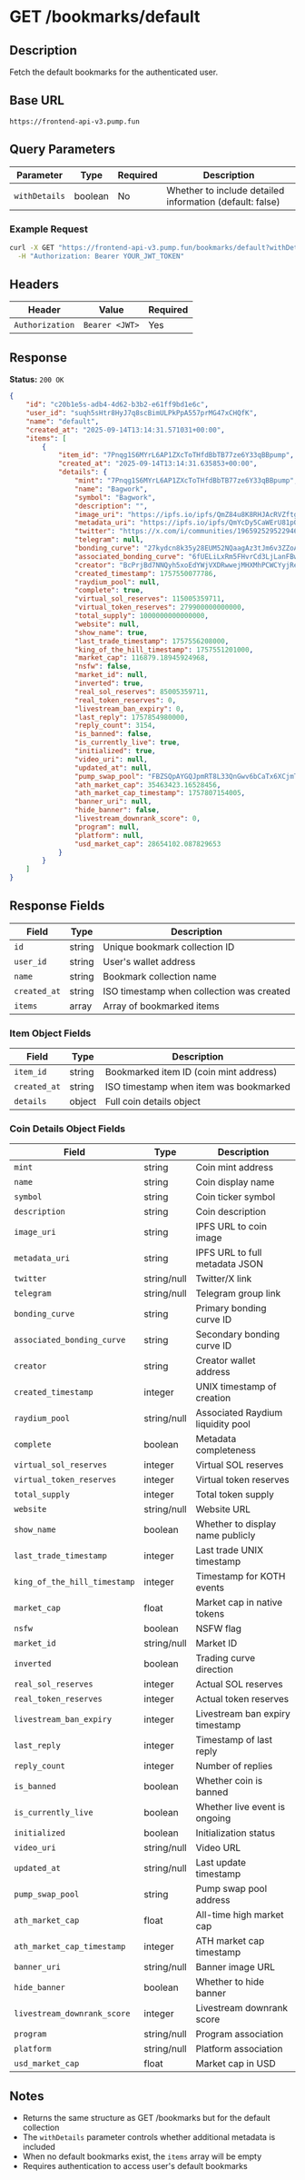 # GET /bookmarks/default

## Description
Fetch the default bookmarks for the authenticated user.

## Base URL
`https://frontend-api-v3.pump.fun`

## Query Parameters
| Parameter | Type | Required | Description |
|-----------|------|----------|-------------|
| `withDetails` | boolean | No | Whether to include detailed information (default: false) |

### Example Request
```bash
curl -X GET "https://frontend-api-v3.pump.fun/bookmarks/default?withDetails=true" \
  -H "Authorization: Bearer YOUR_JWT_TOKEN"
```

## Headers
| Header | Value | Required |
|--------|-------|----------|
| `Authorization` | `Bearer <JWT>` | Yes |

## Response
**Status:** `200 OK`

```json
{
    "id": "c20b1e5s-adb4-4d62-b3b2-e61ff9bd1e6c",
    "user_id": "suqh5sHtr8HyJ7q8scBimULPkPpA557prMG47xCHQfK",
    "name": "default",
    "created_at": "2025-09-14T13:14:31.571031+00:00",
    "items": [
        {
            "item_id": "7Pnqg1S6MYrL6AP1ZXcToTHfdBbTB77ze6Y33qBBpump",
            "created_at": "2025-09-14T13:14:31.635853+00:00",
            "details": {
                "mint": "7Pnqg1S6MYrL6AP1ZXcToTHfdBbTB77ze6Y33qBBpump",
                "name": "Bagwork",
                "symbol": "Bagwork",
                "description": "",
                "image_uri": "https://ipfs.io/ipfs/QmZ84u8K8RHJAcRVZftgiuDPDmhwNFNBT7h6CUcYbdnejU",
                "metadata_uri": "https://ipfs.io/ipfs/QmYcDy5CaWErU81pQ9hfZt5wsDxYpdRBYhggvUTPFk135N",
                "twitter": "https://x.com/i/communities/1965925295229460830",
                "telegram": null,
                "bonding_curve": "27kydcn8k35y28EUM52NQaagAz3tJm6v3ZZoAY9fhxSv",
                "associated_bonding_curve": "6fUELiLxRm5FHvrCd3LjLanFBwTVa8STjz29B57uGX2k",
                "creator": "BcPrjBd7NNQyh5xoEdYWjVXDRwwejMHXMhPCWCYyjReR",
                "created_timestamp": 1757550077786,
                "raydium_pool": null,
                "complete": true,
                "virtual_sol_reserves": 115005359711,
                "virtual_token_reserves": 279900000000000,
                "total_supply": 1000000000000000,
                "website": null,
                "show_name": true,
                "last_trade_timestamp": 1757556208000,
                "king_of_the_hill_timestamp": 1757551201000,
                "market_cap": 116879.18945924968,
                "nsfw": false,
                "market_id": null,
                "inverted": true,
                "real_sol_reserves": 85005359711,
                "real_token_reserves": 0,
                "livestream_ban_expiry": 0,
                "last_reply": 1757854980000,
                "reply_count": 3154,
                "is_banned": false,
                "is_currently_live": true,
                "initialized": true,
                "video_uri": null,
                "updated_at": null,
                "pump_swap_pool": "FBZSQpAYGQJpmRT8L33QnGwv6bCaTx6XCjmTPVCw3gdZ",
                "ath_market_cap": 35463423.16528456,
                "ath_market_cap_timestamp": 1757807154005,
                "banner_uri": null,
                "hide_banner": false,
                "livestream_downrank_score": 0,
                "program": null,
                "platform": null,
                "usd_market_cap": 28654102.087829653
            }
        }
    ]
}
```

## Response Fields
| Field | Type | Description |
|-------|------|-------------|
| `id` | string | Unique bookmark collection ID |
| `user_id` | string | User's wallet address |
| `name` | string | Bookmark collection name |
| `created_at` | string | ISO timestamp when collection was created |
| `items` | array | Array of bookmarked items |

### Item Object Fields
| Field | Type | Description |
|-------|------|-------------|
| `item_id` | string | Bookmarked item ID (coin mint address) |
| `created_at` | string | ISO timestamp when item was bookmarked |
| `details` | object | Full coin details object |

### Coin Details Object Fields
| Field | Type | Description |
|-------|------|-------------|
| `mint` | string | Coin mint address |
| `name` | string | Coin display name |
| `symbol` | string | Coin ticker symbol |
| `description` | string | Coin description |
| `image_uri` | string | IPFS URL to coin image |
| `metadata_uri` | string | IPFS URL to full metadata JSON |
| `twitter` | string/null | Twitter/X link |
| `telegram` | string/null | Telegram group link |
| `bonding_curve` | string | Primary bonding curve ID |
| `associated_bonding_curve` | string | Secondary bonding curve ID |
| `creator` | string | Creator wallet address |
| `created_timestamp` | integer | UNIX timestamp of creation |
| `raydium_pool` | string/null | Associated Raydium liquidity pool |
| `complete` | boolean | Metadata completeness |
| `virtual_sol_reserves` | integer | Virtual SOL reserves |
| `virtual_token_reserves` | integer | Virtual token reserves |
| `total_supply` | integer | Total token supply |
| `website` | string/null | Website URL |
| `show_name` | boolean | Whether to display name publicly |
| `last_trade_timestamp` | integer | Last trade UNIX timestamp |
| `king_of_the_hill_timestamp` | integer | Timestamp for KOTH events |
| `market_cap` | float | Market cap in native tokens |
| `nsfw` | boolean | NSFW flag |
| `market_id` | string/null | Market ID |
| `inverted` | boolean | Trading curve direction |
| `real_sol_reserves` | integer | Actual SOL reserves |
| `real_token_reserves` | integer | Actual token reserves |
| `livestream_ban_expiry` | integer | Livestream ban expiry timestamp |
| `last_reply` | integer | Timestamp of last reply |
| `reply_count` | integer | Number of replies |
| `is_banned` | boolean | Whether coin is banned |
| `is_currently_live` | boolean | Whether live event is ongoing |
| `initialized` | boolean | Initialization status |
| `video_uri` | string/null | Video URL |
| `updated_at` | string/null | Last update timestamp |
| `pump_swap_pool` | string | Pump swap pool address |
| `ath_market_cap` | float | All-time high market cap |
| `ath_market_cap_timestamp` | integer | ATH market cap timestamp |
| `banner_uri` | string/null | Banner image URL |
| `hide_banner` | boolean | Whether to hide banner |
| `livestream_downrank_score` | integer | Livestream downrank score |
| `program` | string/null | Program association |
| `platform` | string/null | Platform association |
| `usd_market_cap` | float | Market cap in USD |

## Notes
- Returns the same structure as GET /bookmarks but for the default collection
- The `withDetails` parameter controls whether additional metadata is included
- When no default bookmarks exist, the `items` array will be empty
- Requires authentication to access user's default bookmarks
